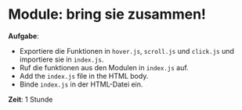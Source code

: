 # Module: bring sie zusammen!

**Aufgabe**:
* Exportiere die Funktionen in `hover.js`, `scroll.js` und `click.js` und importiere sie in `index.js`.
* Ruf die funktionen aus den Modulen in `index.js` auf.
* Add the `index.js` file in the HTML body.
* Binde `index.js` in der HTML-Datei ein.

__Zeit__: 1 Stunde